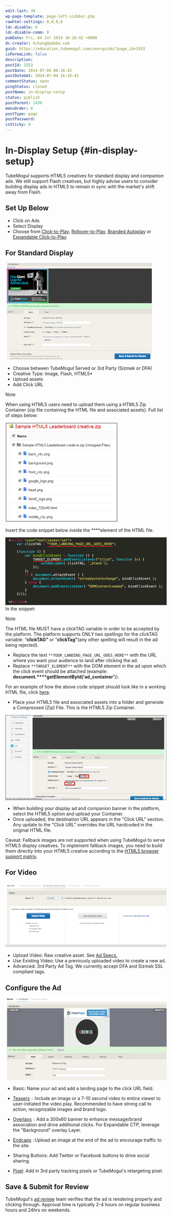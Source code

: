 ```yaml
---
edit-last: 30
wp-page-template: page-left-sidebar.php
rawhtml-settings: 0,0,0,0
ldc-disable: 0
ldc-disable-comm: 0
pubDate: Fri, 04 Jul 2014 16:16:42 +0000
dc-creator: hchang@adobe.com
guid: https://education.tubemogul.com/userguide/?page_id=1553
isPermaLink: false
description: 
postId: 1553
postDate: 2014-07-04 08:16:42
postDateGmt: 2014-07-04 16:16:42
commentStatus: open
pingStatus: closed
postName: in-display-setup
status: publish
postParent: 1430
menuOrder: 0
postType: page
postPassword: 
isSticky: 0
---
```


# In-Display Setup {#in-display-setup}

TubeMogul supports HTML5 creatives for standard display and companion ads. We still support Flash creatives, but highly advise users to consider building display ads in HTML5 to remain in sync with the market's shift away from Flash.

## Set Up Below

* Click on Ads
* Select Display
* Choose from [Click-to-Play](../../../user-guide/planning/ad-formats/in-display/click-to-play.md), [Rollover-to-Play](../../../user-guide/planning/ad-formats/in-display/rollover-to-play.md), [Branded Autoplay](../../../user-guide/planning/ad-formats/in-display/branded-autoplay.md) or [Expandable Click-to-Play](../../../user-guide/planning/ad-formats/in-display/click-to-expand.md).

## For Standard Display
  
[ ![dakfdhjsal](assets/dakfdhjsal.png)](assets/dakfdhjsal.png)

* Choose between TubeMogul Served or 3rd Party (Sizmek or DFA)
* Creative Type: Image, Flash, HTML5&#42;
* Upload assets
* Add Click URL

>[!NOTE]
>
>When using HTML5 users need to upload them using a HTML5 Zip Container (zip file containing the HTML file and associated assets). Full list of steps below:

[ ![html](assets/html.png)](assets/html.png)

Insert the code snippet below inside the **<head>**element of the HTML file.

[ ![HTML5 code snippet](assets/html5-code-snippet.png)](assets/html5-code-snippet.png)
In the snippet:

>[!NOTE]
>
>The HTML file MUST have a clickTAG variable in order to be accepted by the platform. The platform supports ONLY two spellings for the clickTAG variable: “**clickTAG”** or “**clickTag”**(any other spelling will result in the ad being rejected).

* Replace the text `**YOUR_LANDING_PAGE_URL_GOES_HERE**` with the URL where you want your audience to land after clicking the ad.
* Replace `**TARGET_ELEMENT**` with the DOM element in the ad upon which the click event should be attached (example: **document.****getElementById(‘ad_container’**)).

For an example of how the above code snippet should look like in a working HTML file, click [here](assets/index.txt).

* Place your HTML5 file and associated assets into a folder and generate a Compressed (Zip) File. This is the HTML5 Zip Container.

[ ![standard](assets/standard.png)](assets/standard.png)

* When building your display ad and companion banner in the platform, select the HTML5 option and upload your Container.
* Once uploaded, the destination URL appears in the "Click URL" section. Any update to the "Click URL" overrides the URL hardcoded in the original HTML file.

Caveat: Fallback images are not supported when using TubeMogul to serve HTML5 display creatives. To implement fallback images, you need to build them directly into your HTML5 creative according to the [HTML5 browser support matrix](https://caniuse.com/).

## For Video
[ ![dada](assets/dada.png)](assets/dada.png)

* Upload Video: Raw creative asset. See  [Ad Specs.](../../../user-guide/planning/ad-formats/ad-specs.md)
* Use Existing Video: Use a previously uploaded video to create a new ad.
* Advanced: 3rd Party Ad Tag. We currently accept DFA and Sizmek SSL compliant tags.

## Configure the Ad
  
[ ![CTP](assets/ctp.png)](assets/ctp.png)

* Basic: Name your ad and add a landing page to the click URL field.
* [Teasers](/help/user-guide/planning/ad-formats/ad-features-guide/teasers-endcaps.md) `:` Include an image or a 7-10 second video to entice viewer to user-initiated the video play. Recommended to have strong call to action, recognizable images and brand logo.

* [Overlays](overlay.md) `:` Add a 300x60 banner to enhance message/brand association and drive additional clicks. For Expandable CTP, leverage the "Background" overlay Layer.

* [Endcaps](https://education.tubemogul.com/user-guide/execution/ad-unit-setup/teasers-endcaps/) `:`Upload an image at the end of the ad to encourage traffic to the site.

* Sharing Buttons: Add Twitter or Facebook buttons to drive social sharing.
* [Pixel](3rd-party-tracking-adserving/tracking-pixels.md): Add in 3rd party tracking pixels or TubeMogul's retargeting pixel.

## Save & Submit for Review
  
TubeMogul's [ad review](ad-reviews.md) team verifies that the ad is rendering properly and clicking through. Approval time is typically 2-4 hours on regular business hours and 24hrs on weekends. 

